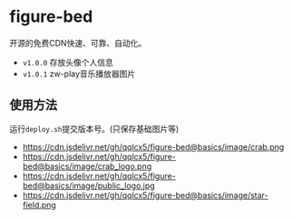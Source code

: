 # figure-bed

开源的免费CDN快速、可靠、自动化。

- `v1.0.0` 存放头像个人信息
- `v1.0.1` zw-play音乐播放器图片

## 使用方法

运行`deploy.sh`提交版本号。(只保存基础图片等)

- https://cdn.jsdelivr.net/gh/qqlcx5/figure-bed@basics/image/crab.png
- https://cdn.jsdelivr.net/gh/qqlcx5/figure-bed@basics/image/crab_logo.png
- https://cdn.jsdelivr.net/gh/qqlcx5/figure-bed@basics/image/public_logo.jpg
- https://cdn.jsdelivr.net/gh/qqlcx5/figure-bed@basics/image/star-field.png

